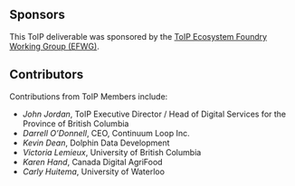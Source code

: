 ## Sponsors
This ToIP deliverable was sponsored by the [ToIP Ecosystem Foundry Working Group (EFWG)](https://trustoverip.org/working-groups/ecosystem-foundry/).

## Contributors

Contributions from ToIP Members include:

* *John Jordan*, ToIP Executive Director / Head of Digital Services for the Province of British Columbia
* *Darrell O’Donnell*, CEO, Continuum Loop Inc.
* *Kevin Dean*, Dolphin Data Development
* *Victoria Lemieux*, University of British Columbia
* *Karen Hand*, Canada Digital AgriFood
* *Carly Huitema*, University of Waterloo
